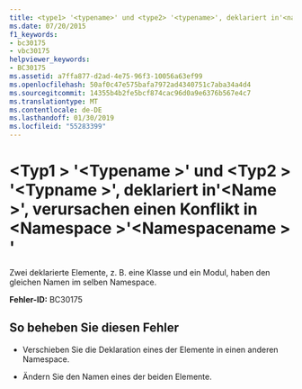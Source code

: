 ```yaml
---
title: <type1> '<typename>' und <type2> '<typename>', deklariert in'<name>', verursachen einen Konflikt in <namespace> '<namespacename>'
ms.date: 07/20/2015
f1_keywords:
- bc30175
- vbc30175
helpviewer_keywords:
- BC30175
ms.assetid: a7ffa877-d2ad-4e75-96f3-10056a63ef99
ms.openlocfilehash: 50af0c47e575bafa7972ad4340751c7aba34a4d4
ms.sourcegitcommit: 14355b4b2fe5bcf874cac96d0a9e6376b567e4c7
ms.translationtype: MT
ms.contentlocale: de-DE
ms.lasthandoff: 01/30/2019
ms.locfileid: "55283399"
---
```

# <a name="type1-typename-and-type2-typename-declared-in-name-conflict-in-namespace-namespacename"></a>\<Typ1 > '\<Typename >' und \<Typ2 > '\<Typname >', deklariert in'\<Name >', verursachen einen Konflikt in \<Namespace >'\<Namespacename > '
Zwei deklarierte Elemente, z. B. eine Klasse und ein Modul, haben den gleichen Namen im selben Namespace.  
  
 **Fehler-ID:** BC30175  
  
## <a name="to-correct-this-error"></a>So beheben Sie diesen Fehler  
  
-   Verschieben Sie die Deklaration eines der Elemente in einen anderen Namespace.  
  
-   Ändern Sie den Namen eines der beiden Elemente.